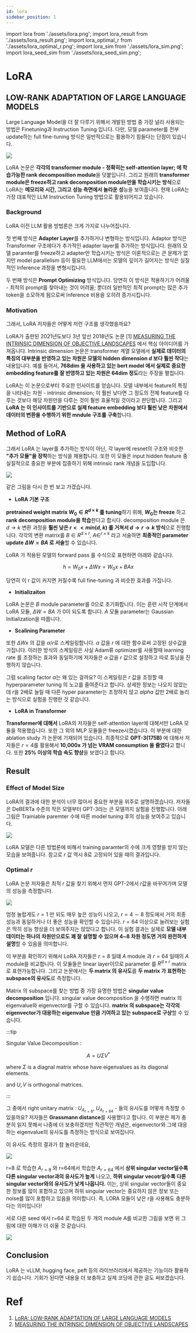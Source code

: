 ```yaml
---
id: lora
sidebar_position: 1
---
```

import lora from './assets/lora.png';
import lora_result from './assets/lora_result.png';
import lora_optimal_r from './assets/lora_optimal_r.png';
import lora_sim from './assets/lora_sim.png';
import lora_seed_sim from './assets/lora_seed_sim.png';

# LoRA
## LOW-RANK ADAPTATION OF LARGE LANGUAGE MODELS

Large Language Model을 더 잘 다루기 위해서 개발된 방법 중 가장 널리 사용되는 방법은 Finetuning과 Instruction Tuning 입니다. 다만, 모델 parameter를 전부 update하는 full fine-tuning 방식은 일반적으로는 활용하기 힘들다는 단점이 있습니다. 

<div style={{textAlign: 'Center'}}>
    <img src={lora} style={{border: 'solid', width: 300}} />
</div>

LoRA 논문은 **각각의 transformer module - 정확히는 self-attention layer; 에 학습가능한 rank decomposition module**을 덧붙입니다. 그리고 원래의 **transformer module은 freeze하고 rank decomposition module만을 학습시키는 방식**으로 LoRA는 **메모리와 시간, 그리고 성능 측면에서 놀라운 성**능을 보여줍니다. 현재 LoRA는 가장 대표적인 LLM Instruction Tuning 방법으로 활용되어지고 있습니다.


### Background

LoRA 이전 LLM 활용 방법론은 크게  가지로 나누어집니다. 

첫 번째 방식은 **Adapter Layer**를 추가하거나 변형하는 방식입니다. Adaptor 방식은 Transformer 구조에다가 추가적인 adapter layer를 추가하는 방식입니다. 원래의 모델 paramter를 freeze하고 adapter만 학습시키는 방식은 이론적으로는 큰 문제가 없지만 model parallelism 등이 필요한 LLM에서는 모델의 깊이가 길어지는 방식은 실질적인 Inference 과정을 변형시킵니다.

두 번째 방식은 **Prompt Optimizing** 방식입니다. 당연히 이 방식은 적용하기가 어려울 - 최적의 prompt를 찾아내는 것이 어려울; 뿐더러 일반적인 최적 prompt는 많은 추가 token을 소모하게 됨으로써 Inference 비용을 오히려 증가시킵니다.


### Motivation

그래서, LoRA 저자들은 어떻게 저런 구조를 생각했을까요?

LoRA가 출판된 2021년도보다 3년 앞선 2018년도 논문 [1] [MEASURING THE INTRINSIC DIMENSION OF OBJECTIVE LANDSCAPES](https://arxiv.org/pdf/1804.08838.pdf) 에서 핵심 아이디어를 가져옵니다. Intrinsic dimension 논문은 transformer 계열 모델에서 **실제로 데이터의 특징의 대부분을 반영하고 있는 차원은 모델의 hidden dimension $d$ 보다 훨씬 작다**는 내용입니다. 예를 들어서, **768dim 을 사용하고 있는 bert model 에서 실제로 중요한 embedding feature를 잘 반영하고 있는 차원은 64dim 정도**라는 주장을 펼칩니다. 

LoRA는 이 논문으로부터 주요한 인사이트를 얻습니다. 모델 내부에서 feature의 특징을 나타내는 차원 - intrinsic dimension; 이 훨씬 낮다면 그 정도의 전체 feature를 다루는 것보다 해당 차원만을 다루는 것이 훨씬 효율적일 것이라고 판단합니다. 그리고 **LoRA 는 이 인사이트를 기반으로 실제 feature embedding 보다 훨씬 낮은 차원에서 데이터의 변환을 수행하기 위한 mndule 구조를 구축**합니다.

## Method of LoRA

그래서 LoRA 는 layer를 추가하는 방식이 아닌, 각 layer에 resnet의 구조와 비슷한 **"추가 모듈"을 장착**하는 방식을 채용합니다. 또한 이 모듈은 input hidden feature 중 실질적으로 중요한 부분에 집중하기 위해 intrinsic rank 개념을 도입합니다.

<div style={{textAlign: 'Center'}}>
    <img src={lora} style={{border: 'solid', width: 300}} />
</div>

같은 그림을 다시 한 번 보고 가겠습니다.

- **LoRA 기본 구조**

**pretrained weight matrix $W_0 \in R^{d \times k}$ 를 tuning**하기 위해, **$W_0$는 freeze** 하고 **rank decomposition module을 학습**한다고 합시다. decomposition module 은 $d \rightarrow k$ 변환 과정을 **훨씬 낮은 $r << min(d,k)$ 를 거쳐서 $d \rightarrow r \rightarrow k$ 방식**으로 진행합니다. 각각의 변환 matrix를 $B \in R^{d \times r}$, $A \in ^{r \times k}$ 라고 서술하면 **최종적인 parameter update $\Delta W=BA$ 로 서술**할 수 있습니다. 

LoRA 가 적용된 모델의 forward pass 를 수식으로 표현하면 아래와 같습니다.

$$
h = W_0 x + \Delta Wx = W_0x + BAx
$$

당연히 이 r 값이 커지면 커질수록 full fine-tuning 과 비슷한 효과를 가집니다.

- **Initializaiton**

LoRA 논문은 $B$ module parameter를 0으로 초기화합니다. 이는 훈련 시작 단계에서 LoRA 모듈, $\Delta W = BA$ 가 0이 되도록 합니다. $A$ 모듈 parameter는 Gaussian Initialization을 따릅니다.

- **Scalining Parameter**

또한 $\Delta Wx$ 의 값을 $\alpha / r$로 스케일링합니다. $\alpha$ 값을 $r$ 에 대한 함수로써 고정된 상수값을 가집니다. 이러한 방식의 스케일링은 사실 Adam류 optimizer를 사용할때 learning rate 를 조정하는 효과와 동일하기에 저자들은 $\alpha$ 값을 $r$ 값으로 설정하고 따로 튜닝을 진행하지 않습니다. 

그럼 scaliing factor $\alpha$는 왜 있는 걸까요? 이 스케일링은 $r$ 값을 조정할 때 hyperparameter tuning 의 노고를 줄여준다고 합니다. 상세한 정보는 나오지 않았는데 $r$을 2배로 늘릴 때 다른 hyper parameter는 조정하지 않고 $alpha$ 값만 2배로 늘리는 방식으로 실험을 진행한 것 같습니다.

- **LoRA in Transformer**

**Transformer에 대해서** LoRA의 저자들은 self-attention layer에 대해서만 LoRA 모듈을 적용했습니다. 또한 그 외의 MLP 모듈들은 freeze시켰습니다. 이 부분에 대한 ablation study 가 논문에 기재되어 있습니다. 최종적으로 **GPT-3(175B)** 에 대해서 저자들은 $r=4$를 활용해서 **10,000x 가 넘는 VRAM consumption 을 줄였다**고 합니다. 또한 **25% 이상의 학습 속도 향상**을 보였다고 합니다. 

## Result

### Effect of Model Size

LoRA의 결과에 대한 분석이 너무 많아서 중요한 부분을 위주로 설명하겠습니다. 저자들은 DeBERTa 수준의 작은 모델부터 GPT-3라는 큰 모델까지 실험을 진행합니다. 아래 그림은 Trainiable paremter 수에 따른 model tuning 후의 성능을 보여주고 있습니다.

<div style={{textAlign: 'Center'}}>
    <img src={lora_result} style={{border: 'solid', width: 600}} />
</div>

LoRA 모델은 다른 방법론에 비해서 training paramter의 수에 크게 영향을 받지 않는 모습을 보여줍니다. 참고로 $r$ 값 역시 8로 고정되어 있을 때의 결과입니다.

### Optimal $r$

LoRA 논문 저자들은 최적 $r$ 값을 찾기 위해서 먼저 GPT-2에서 $r$값을 바꾸어가며 모델의 성능을 측정합니다.

<div style={{textAlign: 'Center'}}>
    <img src={lora_optimal_r} style={{border: 'solid', width: 600}} />
</div>

엄청 놀랍게도 $r=1$ 만 되도 매우 높은 성능이 나오고, $r=4 \sim 8$ 정도에서 거의 최종 성능과 동일하거나 더 좋은 성능을 확인할 수 있습니다. $r=64$ 이상으로 늘려보는 실험은 딱히 성능 향상을 더 보여주지는 않았다고 합니다. 이 실험 결과는 실제로 **모델 내부 데이터는 하나의 차원만으로도 꽤 잘 설명할 수 있으며 4~8 차원 정도면 거의 완전하게 설명**할 수 있음을 의미합니다.

이 부분을 확인하기 위해서 LoRA 저자들은 $r=8$ 일떄 $A$ module 과 $r=64$ 일때의 $A$ module을 비교합니다. 이 모듈들은 linear layer이므로 parameter 를 $R^{d \times r}$ matrix 로 표현가능합니다. 그리고 논문에서는 **두 matrix 의 유사도**를 **두 matrix 가 표현하는 subspace의 유사도**로 측정합니다. 

Matrix 의 subspace를 찾는 방법 중 가장 유명한 방법은 **singular value decomposition** 입니다. singular value decomposition 을 수행하면 matrix 의 eigenvalue와 eigenvector를 구할 수 있습니다. **matrix 의 subspace는 각각의 eigenvector가 대응하는 eigenvalue 만큼 기여하고 있는 subspace로 구상**할 수 있습니다.

:::tip

Singular Value Decomposition : 

$$
A = U \Sigma V^*
$$

where $\Sigma$ is a diagnal matrix whose have eigenvalues as its diagonal elements.

and $U, V$ is orthogonal matrices.

:::

그 중에서 right unitary matrix : $U_{A_{r=8}}$, $U_{A_{r=64}}$ - 들의 유사도를 어떻게 측정할 수 있을까요? 저자들은 **Grassmann distance**를 사용했다고 합니다. 이 부분은 제가 충분히 읽지 못해서 나중에 더 보충하겠지만 직관적인 개념은, eigenvector와 그에 대응하는 eigenvalue의 유사도를 측정하는 방식으로 보여집니다.

이 유사도 측정의 결과가 참 놀라운데요,

<div style={{textAlign: 'Center'}}>
    <img src={lora_sim} style={{border: 'solid', width: 600}} />
</div>

r=8 로 학습한 $A_{r=8}$ 와 r=64에서 학습한 $A_{r=64}$ 에서 **상위 singular vector일수록 다른 singular vector과의 유사도가 높게** 나오고, **하위 singular vecotr일수록 다른 singular vector와의 유사도가 낮게 나옵니다.** 이는, 상위 singular vector들이 중요한 정보를 많이 포함하고 있으며 하위 singular vector는 중요하지 않은 정보 또는 noise를 많이 포함하고 있음을 의미합니다. 즉, LORA 모듈이 낮은 r을 사용해도 충분하다는 의미입니다!

서로 다른 seed 에서 r=64 로 학습된 두 개의 module A를 비교한 그림을 보면 위 그림에 대한 이해가 더 쉬울 것 같습니다.

<div style={{textAlign: 'Center'}}>
    <img src={lora_seed_sim} style={{border: 'solid', width: 600}} />
</div>

## Conclusion

LoRA 는 vLLM, hugging face, peft 등의 라이브러리에서 제공하는 기능이라 활용하기 쉽습니다. 기회가 된다면 내용을 더 보충하고 실제 코딩에 관한 글도 써보겠습니다.

# Ref

1. [LoRA: LOW-RANK ADAPTATION OF LARGE LANGUAGE MODELS](https://arxiv.org/pdf/2106.09685.pdf)
2. [MEASURING THE INTRINSIC DIMENSION OF OBJECTIVE LANDSCAPES](https://arxiv.org/pdf/1804.08838.pdf)